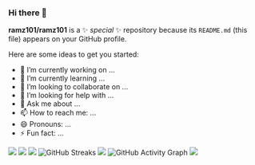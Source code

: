 ### Hi there 👋


**ramz101/ramz101** is a ✨ _special_ ✨ repository because its `README.md` (this file) appears on your GitHub profile.

Here are some ideas to get you started:

- 🔭 I’m currently working on ...
- 🌱 I’m currently learning ...
- 👯 I’m looking to collaborate on ...
- 🤔 I’m looking for help with ...
- 💬 Ask me about ...
- 📫 How to reach me: ...
- 😄 Pronouns: ...
- ⚡ Fun fact: ...


![](https://github-profile-summary-cards.vercel.app/api/cards/profile-details?username=ramz101&theme=github_dark)
![](https://github-profile-summary-cards.vercel.app/api/cards/repos-per-language?username=ramz101&theme=github_dark)
![](https://github-profile-summary-cards.vercel.app/api/cards/most-commit-language?username=ramz101&theme=github_dark)
![GitHub Streaks](http://github-readme-streak-stats.herokuapp.com?user=ramz101&theme=dracula&hide_border=true)
![](https://github-profile-summary-cards.vercel.app/api/cards/stats?username=ramz101&theme=github_dark)
![GitHub Activity Graph](https://activity-graph.herokuapp.com/graph?username=ramz101&theme=dracula) 
![](https://github-profile-summary-cards.vercel.app/api/cards/productive-time?username=ramz101&theme=github_dark)


